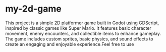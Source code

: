 # my-2d-game
This project is a simple 2D platformer game built in Godot using GDScript, inspired by classic games like Super Mario. It features basic character movement, enemy encounters, and collectible items to enhance gameplay. The game includes custom sprites, basic physics, and sound effects to create an engaging and enjoyable experience.Feel free to use
